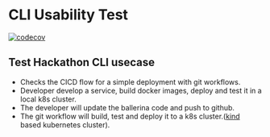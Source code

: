# CLI Usability Test
[![codecov](https://codecov.io/gh/anuruddhal/cli-test/branch/main/graph/badge.svg?token=TS5M33ZB4U)](https://codecov.io/gh/anuruddhal/cli-test)

## Test Hackathon CLI usecase

- Checks the CICD flow for a simple deployment with git workflows.
- Developer develop a service, build docker images, deploy and test it in a local k8s cluster.
- The developer will update the ballerina code and push to github. 
- The git workflow will build, test and deploy it to a k8s cluster.([kind](https://kind.sigs.k8s.io/) based kubernetes cluster).

